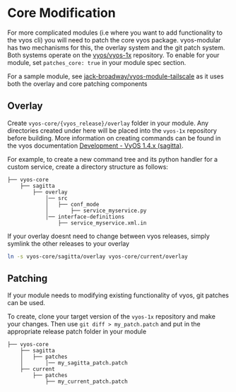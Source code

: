 # Core Modification

For more complicated modules (i.e where you want to add functionality to the vyos cli) you will need to patch the core vyos package.
vyos-modular has two mechanisms for this, the overlay system and the git patch system. Both systems operate on the [vyos/vyos-1x](https://github.com/vyos/vyos-1x) repository.
To enable for your module, set `patches_core: true` in your module spec section.

For a sample module, see [jack-broadway/vyos-module-tailscale](https://github.com/jack-broadway/vyos-module-tailscale) as it uses both the overlay and core patching components

## Overlay

Create `vyos-core/{vyos_release}/overlay` folder in your module. Any directories created under here will be placed into the `vyos-1x` repository before building.
More information on creating commands can be found in the vyos documentation [Development - VyOS 1.4.x (sagitta)](https://docs.vyos.io/en/sagitta/contributing/development.html).


For example, to create a new command tree and its python handler for a custom service, create a directory structure as follows:

```console
├── vyos-core
    ├── sagitta
        ├── overlay
            │── src
            │   ├── conf_mode
            │       ├── service_myservice.py
            │── interface-definitions
                ├── service_myservice.xml.in
```

If your overlay doesnt need to change between vyos releases, simply symlink the other releases to your overlay

```bash
ln -s vyos-core/sagitta/overlay vyos-core/current/overlay
```

## Patching

If your module needs to modifying existing functionality of vyos, git patches can be used. 

To create, clone your target version of the `vyos-1x` repository and make your changes. Then use `git diff > my_patch.patch` and put in the appropriate release patch folder in your module

```console
├── vyos-core
    ├── sagitta
    │   ├── patches
    │       │── my_sagitta_patch.patch
    ├── current
        ├── patches
            ├── my_current_patch.patch
```